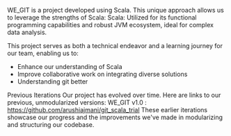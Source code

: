 WE_GIT is a project developed using Scala. This unique approach allows us to leverage the strengths of Scala:
Scala: Utilized for its functional programming capabilities and robust JVM ecosystem, ideal for complex data analysis.

This project serves as both a technical endeavor and a learning journey for our team, enabling us to:
- Enhance our understanding of Scala
- Improve collaborative work on integrating diverse solutions
- Understanding git better

Previous Iterations
Our project has evolved over time. Here are links to our previous, unmodularized versions:
WE_GIT v1.0 : https://github.com/arushiajmani/git_scala_trial
These earlier iterations showcase our progress and the improvements we've made in modularizing and structuring our codebase.
